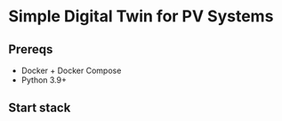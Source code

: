 # Simple Digital Twin for PV Systems

## Prereqs
- Docker + Docker Compose
- Python 3.9+

## Start stack

